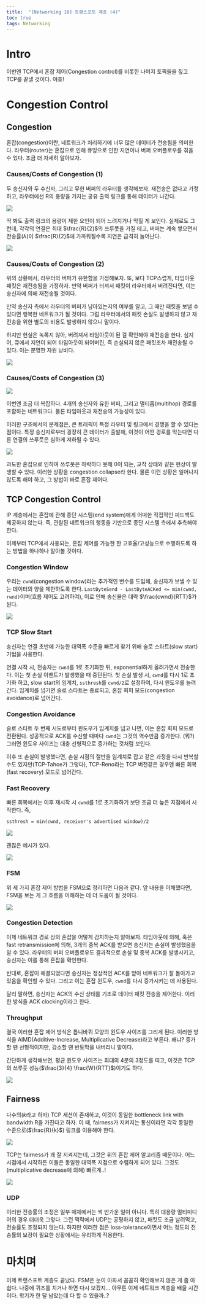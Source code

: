 ```yaml
---
title:  "[Networking 10] 트랜스포트 계층 (4)"
toc: true
tags: Networking
---
```


# Intro
이번엔 TCP에서 혼잡 제어(Congestion control)를 비롯한 나머지 토픽들을 짚고 TCP를 끝낼 것이다. 야호!


# Congestion Control
## Congestion
혼잡(congestion)이란, 네트워크가 처리하기에 너무 많은 데이터가 전송됨을 의미한다. 라우터(router)는 혼잡으로 인해 큐잉으로 인한 지연이나 버퍼 오버플로우를 겪을 수 있다. 조금 더 자세히 알아보자.

### Causes/Costs of Congestion (1)
두 송신자와 두 수신자, 그리고 무한 버퍼의 라우터를 생각해보자. 재전송은 없다고 가정하고, 라우터에선 R의 용량을 가지는 공유 출력 링크를 통해 데이터가 나간다.

![](/imgs/network/net41.png)

딱 봐도 출력 링크의 용량이 제한 요인이 되어 느려지거나 막힐 게 보인다. 실제로도 그런데, 각각의 연결은 최대 $\frac{R}{2}$의 쓰루풋을 가질 테고, 버퍼는 계속 쌓으면서 전송률($\lambda$)이 $\frac{R}{2}$에 가까워질수록 지연은 급격히 늘어난다.

![](/imgs/network/net42.png)

### Causes/Costs of Congestion (2)
위의 상황에서, 라우터의 버퍼가 유한함을 가정해보자. 또, 보다 TCP스럽게, 타임아웃 패킷은 재전송됨을 가정하자. 만약 버퍼가 터져서 패킷이 라우터에서 버려진다면, 이는 송신자에 의해 재전송될 것이다.

만약 송신자 측에서 라우터의 버퍼가 남아있는지의 여부를 알고, 그 때만 패킷을 보낼 수 있다면 행복한 네트워크가 될 것이다. 그럼 라우터에서의 패킷 손실도 발생하지 않고 재전송을 위한 별도의 비용도 발생하지 않으니 말이다.

하지만 현실은 녹록지 않아, 버려져서 타임아웃이 된 걸 확인해야 재전송을 한다. 심지어, 큐에서 지연이 되어 타임아웃이 되어버린, 즉 손실되지 않은 패킷조차 재전송될 수 있다. 이는 분명한 자원 낭비다.

![](/imgs/network/net43.png)

### Causes/Costs of Congestion (3)

![](/imgs/network/net44.png)

이번엔 조금 더 복잡하다. 4개의 송신자와 유한 버퍼, 그리고 멀티홉(multihop) 경로를 포함하는 네트워크다. 물론 타임아웃과 재전송의 가능성이 있다.

이러한 구조에서의 문제점은, 큰 트래픽이 특정 라우터 및 링크에서 경쟁을 할 수 있다는 점이다. 특정 송신자로부터 굉장히 큰 데이터가 출발해, 이것이 어떤 경로를 막는다면 다른 연결의 쓰루풋은 심하게 저하될 수 있다.

![](/imgs/network/net45.png)

과도한 혼잡으로 인하여 쓰루풋은 하락하다 못해 0이 되는, 교착 상태와 같은 현상이 발생할 수 있다. 이러한 상황을 congestion collapse라 한다. 물론 이런 상황은 일어나지 않도록 해야 하고, 그 방법이 바로 혼잡 제어다.

## TCP Congestion Control
IP 계층에서는 혼잡에 관해 종단 시스템(end system)에게 어떠한 직접적인 피드백도 제공하지 않는다. 즉, 관찰된 네트워크의 행동을 기반으로 종단 시스템 측에서 추측해야 한다. 

이제부터 TCP에서 사용되는, 혼잡 제어를 가능한 한 고효율/고성능으로 수행하도록 하는 방법을 하나하나 알아볼 것이다.

### Congestion Window
우리는 `cwnd`(congestion window)라는 추가적인 변수를 도입해, 송신자가 보낼 수 있는 데이터의 양을 제한하도록 한다. `LastByteSend - LastByteACKed <= min(cwnd, rwnd)`이며(흐름 제어도 고려하여), 이로 인해 송신율은 대략 $\frac{cwnd}{RTT}$가 된다.

![](/imgs/network/net46.png)

### TCP Slow Start
송신자는 연결 초반에 가능한 대역폭 수준을 빠르게 찾기 위해 슬로 스타트(slow start) 기법을 사용한다.

연결 시작 시, 전송자는 `cwnd`를 1로 초기화한 뒤, exponential하게 올려가면서 전송한다. 이는 첫 손실 이벤트가 발생했을 때 중단된다. 첫 손실 발생 시, `cwnd`를 다시 1로 초기화 하고, slow start의 임계치, `ssthresh`를 `cwnd/2`로 설정하여, 다시 윈도우를 늘려간다. 임계치를 넘기면 슬로 스타트는 종료되고, 혼잡 회피 모드(congestion avoidance)로 넘어간다.

### Congestion Avoidance
슬로 스타트 두 번째 시도로부터 윈도우가 임계치를 넘고 나면, 이는 혼잡 회피 모드로 전환된다. 성공적으로 ACK를 수신할 때마다 `cwnd`는 그것의 역수만큼 증가한다. (뭐?) 그러면 윈도우 사이즈는 대충 선형적으로 증가하는 것처럼 보인다.

이후 또 손실이 발생했다면, 손실 시점의 절반을 임계치로 잡고 같은 과정을 다시 반복할 수도 있지만(TCP-Tahoe가 그렇다), TCP-Reno라는 TCP 버전같은 경우엔 빠른 회복(fast recovery) 모드로 넘어간다.

### Fast Recovery
빠른 회복에서는 이후 재시작 시 `cwnd`를 1로 초기화하기 보단 조금 더 높은 지점에서 시작한다. 즉,

`ssthresh = min(cwnd, receiver's advertised window)/2`

![](/imgs/network/net47.png)

괜찮은 예시가 있다.

![](/imgs/network/net48.png)

### FSM
위 세 가지 혼잡 제어 방법을 FSM으로 정리하면 다음과 같다. 앞 내용을 이해했다면, FSM을 보는 게 그 흐름을 이해하는 데 더 도움이 될 것이다.

![](/imgs/network/net49.png)

### Congestion Detection
이제 네트워크 경로 상의 혼잡을 어떻게 감지하는지 알아보자. 타임아웃에 의해, 혹은 fast retransmission에 의해, 3개의 중복 ACK를 받으면 송신자는 손실이 발생했음을 알 수 있다. 라우터의 버퍼 오버플로우도 결과적으로 손실 및 중복 ACK를 발생시키고, 송신자는 이를 통해 혼잡을 확인한다.

반대로, 혼잡이 해결되었다면 송신자는 정상적인 ACK를 받아 네트워크가 잘 돌아가고 있음을 확인할 수 있다. 그리고 이는 혼잡 윈도우, `cwnd`를 다시 증가시키는 데 사용된다.

달리 말하면, 송신자는 ACK의 수신 상태를 기초로 데이터 패킷 전송을 제어한다. 이러한 방식을 ACK clocking이라고 한다.

### Throughput
결국 이러한 혼잡 제어 방식은 톱니바퀴 모양의 윈도우 사이즈를 그리게 된다. 이러한 방식을 AIMD(Additive-Increase, Multiplicative Decrease)라고 부른다. 왜냐? 증가할 땐 선형적이지만, 감소할 땐 반토막을 내버리니 말이다.

간단하게 생각해보면, 평균 윈도우 사이즈는 최대의 4분의 3정도를 띠고, 이것은 TCP의 쓰루풋 성능($\frac{3}{4} \frac{W}{RTT}$)이기도 하다.

![](/imgs/network/net50.png)

## Fairness
다수의($k$라고 하자) TCP 세션이 존재하고, 이것이 동일한 bottleneck link with bandwidth R을 가진다고 하자. 이 때, fairness가 지켜지는 통신이라면 각각 동일한 수준으로($\frac{R}{k}$) 링크를 이용해야 한다.

![](/imgs/network/net51.png)

TCP는 fairness가 꽤 잘 지켜지는데, 그것은 위의 혼잡 제어 알고리즘 때문이다. 어느 시점에서 시작하든 이들은 동일한 대역폭 지점으로 수렴하게 되어 있다. 그것도 (multiplicative decrease에 의해) 빠르게..!

![](/imgs/network/net52.png)

### UDP
이러한 전송률의 조정은 일부 매체에서는 썩 반가운 일이 아니다. 특히 대용량 멀티미디어의 경우 더더욱 그렇다. 그런 맥락에서 UDP는 공평하지 않고, 패킷도 조금 날려먹고, 전송률도 조정되지 않는다. 하지만 이러한 점은 loss-tolerance이면서 어느 정도의 전송률의 보장이 필요한 상황에서는 유리하게 작용한다.


# 마치며
이제 트랜스포트 계층도 끝났다. FSM은 눈이 아파서 꼼꼼히 확인해보지 않은 게 좀 아쉽다. 나중에 퀴즈를 치거나 하면 다시 보겠지... 아무튼 이제 네트워크 계층을 배울 시간이다. 학기가 한 달 남았는데 다 할 수 있을까..?